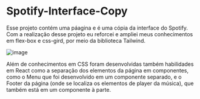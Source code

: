 # Spotify-Interface-Copy
Esse projeto contém uma páagina e é uma cópia da interface do Spotify.
Com a realização desse projeto eu reforcei e ampliei meus conhecimentos em flex-box e css-gird, por meio da biblioteca Tailwind.

![image](https://github.com/danielbenfica/Spotify-Interface-Copy/assets/132002681/dd610255-a1ce-45d7-8eb3-9e2efd195a95)

Além de conhecimentos em CSS foram desenvolvidas também habilidades em React como a separação dos elementos da página em componentes, como o Menu que foi desenvolvido em um componente separado, e o Footer da página (onde se localiza os elementos de player da música), que também está em um componente à parte.
